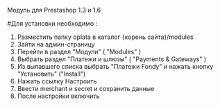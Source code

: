 Модуль для Prestashop 1.3 и 1.6

#Для установки необходимо : 
1. Разместить папку oplata в каталог {корень сайта}/modules
2. Зайти на админ-страницу
3. Перейти в раздел "Модули" ( "Modules" )
4. Выбрать раздел "Платежи и шлюзы" ( "Payments & Gateways" )
5. Из выпавшего списка выбрать "Платежи Fondy" и нажать кнопку "Установить" ("Install")
6. Нажать ссылку Настроить
7. Ввести merchant и secret и сохранить данные
8. После настройки включить
